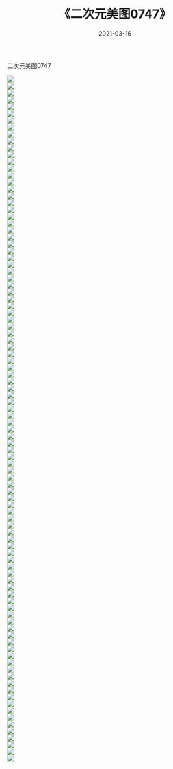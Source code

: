 ﻿---
layout: post
title:  《二次元美图0747》
date:   2021-03-16
img: http://imgx.orgx.ga/二次元/2021/二次元美图0747/000.jpg
categories: [美女, 清纯, 唯美]
---

二次元美图0747

 ![](http://imgx.orgx.ga/二次元/2021/二次元美图0747/001.png) <br>![](http://imgx.orgx.ga/二次元/2021/二次元美图0747/002.png) <br>![](http://imgx.orgx.ga/二次元/2021/二次元美图0747/003.png) <br>![](http://imgx.orgx.ga/二次元/2021/二次元美图0747/004.png) <br>![](http://imgx.orgx.ga/二次元/2021/二次元美图0747/005.png) <br>![](http://imgx.orgx.ga/二次元/2021/二次元美图0747/006.png) <br>![](http://imgx.orgx.ga/二次元/2021/二次元美图0747/007.png) <br>![](http://imgx.orgx.ga/二次元/2021/二次元美图0747/008.png) <br>![](http://imgx.orgx.ga/二次元/2021/二次元美图0747/009.png) <br>![](http://imgx.orgx.ga/二次元/2021/二次元美图0747/010.png) <br>![](http://imgx.orgx.ga/二次元/2021/二次元美图0747/011.png) <br>![](http://imgx.orgx.ga/二次元/2021/二次元美图0747/012.png) <br>![](http://imgx.orgx.ga/二次元/2021/二次元美图0747/013.png) <br>![](http://imgx.orgx.ga/二次元/2021/二次元美图0747/014.png) <br>![](http://imgx.orgx.ga/二次元/2021/二次元美图0747/015.png) <br>![](http://imgx.orgx.ga/二次元/2021/二次元美图0747/016.png) <br>![](http://imgx.orgx.ga/二次元/2021/二次元美图0747/017.png) <br>![](http://imgx.orgx.ga/二次元/2021/二次元美图0747/018.png) <br>![](http://imgx.orgx.ga/二次元/2021/二次元美图0747/019.png) <br>![](http://imgx.orgx.ga/二次元/2021/二次元美图0747/020.png) <br>![](http://imgx.orgx.ga/二次元/2021/二次元美图0747/021.png) <br>![](http://imgx.orgx.ga/二次元/2021/二次元美图0747/022.png) <br>![](http://imgx.orgx.ga/二次元/2021/二次元美图0747/023.png) <br>![](http://imgx.orgx.ga/二次元/2021/二次元美图0747/024.png) <br>![](http://imgx.orgx.ga/二次元/2021/二次元美图0747/025.png) <br>![](http://imgx.orgx.ga/二次元/2021/二次元美图0747/026.png) <br>![](http://imgx.orgx.ga/二次元/2021/二次元美图0747/027.png) <br>![](http://imgx.orgx.ga/二次元/2021/二次元美图0747/028.png) <br>![](http://imgx.orgx.ga/二次元/2021/二次元美图0747/029.png) <br>![](http://imgx.orgx.ga/二次元/2021/二次元美图0747/030.png) <br>![](http://imgx.orgx.ga/二次元/2021/二次元美图0747/031.png) <br>![](http://imgx.orgx.ga/二次元/2021/二次元美图0747/032.png) <br>![](http://imgx.orgx.ga/二次元/2021/二次元美图0747/033.png) <br>![](http://imgx.orgx.ga/二次元/2021/二次元美图0747/034.png) <br>![](http://imgx.orgx.ga/二次元/2021/二次元美图0747/035.png) <br>![](http://imgx.orgx.ga/二次元/2021/二次元美图0747/036.png) <br>![](http://imgx.orgx.ga/二次元/2021/二次元美图0747/037.png) <br>![](http://imgx.orgx.ga/二次元/2021/二次元美图0747/038.png) <br>![](http://imgx.orgx.ga/二次元/2021/二次元美图0747/039.png) <br>![](http://imgx.orgx.ga/二次元/2021/二次元美图0747/040.png) <br>![](http://imgx.orgx.ga/二次元/2021/二次元美图0747/041.png) <br>![](http://imgx.orgx.ga/二次元/2021/二次元美图0747/042.png) <br>![](http://imgx.orgx.ga/二次元/2021/二次元美图0747/043.png) <br>![](http://imgx.orgx.ga/二次元/2021/二次元美图0747/044.png) <br>![](http://imgx.orgx.ga/二次元/2021/二次元美图0747/045.png) <br>![](http://imgx.orgx.ga/二次元/2021/二次元美图0747/046.png) <br>![](http://imgx.orgx.ga/二次元/2021/二次元美图0747/047.png) <br>![](http://imgx.orgx.ga/二次元/2021/二次元美图0747/048.png) <br>![](http://imgx.orgx.ga/二次元/2021/二次元美图0747/049.png) <br>![](http://imgx.orgx.ga/二次元/2021/二次元美图0747/050.png) <br>![](http://imgx.orgx.ga/二次元/2021/二次元美图0747/051.png) <br>![](http://imgx.orgx.ga/二次元/2021/二次元美图0747/052.png) <br>![](http://imgx.orgx.ga/二次元/2021/二次元美图0747/053.png) <br>![](http://imgx.orgx.ga/二次元/2021/二次元美图0747/054.png) <br>![](http://imgx.orgx.ga/二次元/2021/二次元美图0747/055.png) <br>![](http://imgx.orgx.ga/二次元/2021/二次元美图0747/056.png) <br>![](http://imgx.orgx.ga/二次元/2021/二次元美图0747/057.png) <br>![](http://imgx.orgx.ga/二次元/2021/二次元美图0747/058.png) <br>![](http://imgx.orgx.ga/二次元/2021/二次元美图0747/059.png) <br>![](http://imgx.orgx.ga/二次元/2021/二次元美图0747/060.png) <br>![](http://imgx.orgx.ga/二次元/2021/二次元美图0747/061.png) <br>![](http://imgx.orgx.ga/二次元/2021/二次元美图0747/062.png) <br>![](http://imgx.orgx.ga/二次元/2021/二次元美图0747/063.png) <br>![](http://imgx.orgx.ga/二次元/2021/二次元美图0747/064.png) <br>![](http://imgx.orgx.ga/二次元/2021/二次元美图0747/065.png) <br>![](http://imgx.orgx.ga/二次元/2021/二次元美图0747/066.png) <br>![](http://imgx.orgx.ga/二次元/2021/二次元美图0747/067.png) <br>![](http://imgx.orgx.ga/二次元/2021/二次元美图0747/068.png) <br>![](http://imgx.orgx.ga/二次元/2021/二次元美图0747/069.png) <br>![](http://imgx.orgx.ga/二次元/2021/二次元美图0747/070.png) <br>![](http://imgx.orgx.ga/二次元/2021/二次元美图0747/071.png) <br>![](http://imgx.orgx.ga/二次元/2021/二次元美图0747/072.png) <br>![](http://imgx.orgx.ga/二次元/2021/二次元美图0747/073.png) <br>![](http://imgx.orgx.ga/二次元/2021/二次元美图0747/074.png) <br>![](http://imgx.orgx.ga/二次元/2021/二次元美图0747/075.png) <br>![](http://imgx.orgx.ga/二次元/2021/二次元美图0747/076.png) <br>![](http://imgx.orgx.ga/二次元/2021/二次元美图0747/077.png) <br>![](http://imgx.orgx.ga/二次元/2021/二次元美图0747/078.png) <br>![](http://imgx.orgx.ga/二次元/2021/二次元美图0747/079.png) <br>![](http://imgx.orgx.ga/二次元/2021/二次元美图0747/080.png) <br>![](http://imgx.orgx.ga/二次元/2021/二次元美图0747/081.png) <br>![](http://imgx.orgx.ga/二次元/2021/二次元美图0747/082.png) <br>![](http://imgx.orgx.ga/二次元/2021/二次元美图0747/083.png) <br>![](http://imgx.orgx.ga/二次元/2021/二次元美图0747/084.png) <br>![](http://imgx.orgx.ga/二次元/2021/二次元美图0747/085.png) <br>![](http://imgx.orgx.ga/二次元/2021/二次元美图0747/086.png) <br>![](http://imgx.orgx.ga/二次元/2021/二次元美图0747/087.png) <br>![](http://imgx.orgx.ga/二次元/2021/二次元美图0747/088.png) <br>![](http://imgx.orgx.ga/二次元/2021/二次元美图0747/089.png) <br>![](http://imgx.orgx.ga/二次元/2021/二次元美图0747/090.png) <br>![](http://imgx.orgx.ga/二次元/2021/二次元美图0747/091.png) <br>![](http://imgx.orgx.ga/二次元/2021/二次元美图0747/092.png) <br>![](http://imgx.orgx.ga/二次元/2021/二次元美图0747/093.png) <br>![](http://imgx.orgx.ga/二次元/2021/二次元美图0747/094.png) <br>![](http://imgx.orgx.ga/二次元/2021/二次元美图0747/095.png) <br>![](http://imgx.orgx.ga/二次元/2021/二次元美图0747/096.png) <br>![](http://imgx.orgx.ga/二次元/2021/二次元美图0747/097.png) <br>![](http://imgx.orgx.ga/二次元/2021/二次元美图0747/098.png) <br>![](http://imgx.orgx.ga/二次元/2021/二次元美图0747/099.png) <br>![](http://imgx.orgx.ga/二次元/2021/二次元美图0747/100.png) <br>